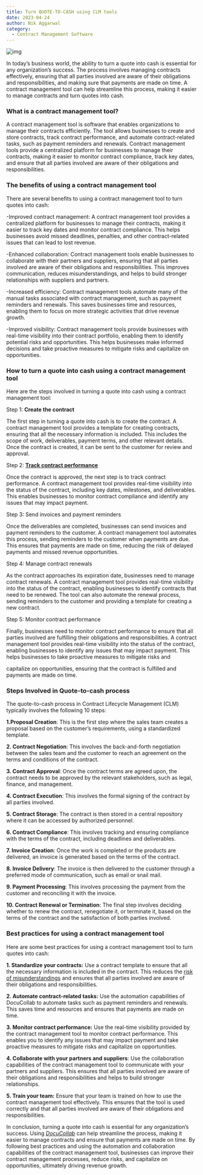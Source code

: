 ```yaml
---
title: Turn QUOTE-TO-CASH using CLM tools
date: 2023-04-24
author: Nik Aggarwal
category:
  - Contract Management Software
---
```




![img](/img/blog/Contract-Management-benefits.gif)

In today’s business world, the ability to turn a quote into cash is essential for any organization’s success. The process involves managing contracts effectively, ensuring that all parties involved are aware of their obligations and responsibilities, and making sure that payments are made on time. A contract management tool can help streamline this process, making it easier to manage contracts and turn quotes into cash.

### What is a contract management tool?

A contract management tool is software that enables organizations to manage their contracts efficiently. The tool allows businesses to create and store contracts, track contract performance, and automate contract-related tasks, such as payment reminders and renewals. Contract management tools provide a centralized platform for businesses to manage their contracts, making it easier to monitor contract compliance, track key dates, and ensure that all parties involved are aware of their obligations and responsibilities.

### The benefits of using a contract management tool

There are several benefits to using a contract management tool to turn quotes into cash:

-Improved contract management: A contract management tool provides a centralized platform for businesses to manage their contracts, making it easier to track key dates and monitor contract compliance. This helps businesses avoid missed deadlines, penalties, and other contract-related issues that can lead to lost revenue.

-Enhanced collaboration: Contract management tools enable businesses to collaborate with their partners and suppliers, ensuring that all parties involved are aware of their obligations and responsibilities. This improves communication, reduces misunderstandings, and helps to build stronger relationships with suppliers and partners.

-Increased efficiency: Contract management tools automate many of the manual tasks associated with contract management, such as payment reminders and renewals. This saves businesses time and resources, enabling them to focus on more strategic activities that drive revenue growth.

-Improved visibility: Contract management tools provide businesses with real-time visibility into their contract portfolio, enabling them to identify potential risks and opportunities. This helps businesses make informed decisions and take proactive measures to mitigate risks and capitalize on opportunities.

### How to turn a quote into cash using a contract management tool

Here are the steps involved in turning a quote into cash using a contract management tool:

Step 1: **Create the contract**

The first step in turning a quote into cash is to create the contract. A contract management tool provides a template for creating contracts, ensuring that all the necessary information is included. This includes the scope of work, deliverables, payment terms, and other relevant details. Once the contract is created, it can be sent to the customer for review and approval.

Step 2: [**Track contract performance**](https://docucollab.com/key-performance-indicators-for-the-effective-management-of-contracts/)

Once the contract is approved, the next step is to track contract performance. A contract management tool provides real-time visibility into the status of the contract, including key dates, milestones, and deliverables. This enables businesses to monitor contract compliance and identify any issues that may impact payment.

Step 3: Send invoices and payment reminders

Once the deliverables are completed, businesses can send invoices and payment reminders to the customer. A contract management tool automates this process, sending reminders to the customer when payments are due. This ensures that payments are made on time, reducing the risk of delayed payments and missed revenue opportunities.

Step 4: Manage contract renewals

As the contract approaches its expiration date, businesses need to manage contract renewals. A contract management tool provides real-time visibility into the status of the contract, enabling businesses to identify contracts that need to be renewed. The tool can also automate the renewal process, sending reminders to the customer and providing a template for creating a new contract.

Step 5: Monitor contract performance

Finally, businesses need to monitor contract performance to ensure that all parties involved are fulfilling their obligations and responsibilities. A contract management tool provides real-time visibility into the status of the contract, enabling businesses to identify any issues that may impact payment. This helps businesses to take proactive measures to mitigate risks and

capitalize on opportunities, ensuring that the contract is fulfilled and payments are made on time.

### Steps Involved in Quote-to-cash process

The quote-to-cash process in Contract Lifecycle Management (CLM) typically involves the following 10 steps:

**1.Proposal Creation**: This is the first step where the sales team creates a proposal based on the customer’s requirements, using a standardized template.

**2. Contract Negotiation**: This involves the back-and-forth negotiation between the sales team and the customer to reach an agreement on the terms and conditions of the contract.

**3. Contract Approval**: Once the contract terms are agreed upon, the contract needs to be approved by the relevant stakeholders, such as legal, finance, and management.

**4. Contract Execution**: This involves the formal signing of the contract by all parties involved.

**5. Contract Storage**: The contract is then stored in a central repository where it can be accessed by authorized personnel.

**6. Contract Compliance**: This involves tracking and ensuring compliance with the terms of the contract, including deadlines and deliverables.

**7. Invoice Creation**: Once the work is completed or the products are delivered, an invoice is generated based on the terms of the contract.

**8. Invoice Delivery**: The invoice is then delivered to the customer through a preferred mode of communication, such as email or snail mail.

**9. Payment Processing**: This involves processing the payment from the customer and reconciling it with the invoice.

**10. Contract Renewal or Termination**: The final step involves deciding whether to renew the contract, renegotiate it, or terminate it, based on the terms of the contract and the satisfaction of both parties involved.

### Best practices for using a contract management tool

Here are some best practices for using a contract management tool to turn quotes into cash:

**1. Standardize your contracts:** Use a contract template to ensure that all the necessary information is included in the contract. This reduces the [risk of misunderstandings](https://docucollab.com/contract-management-process-mistakes-to-avoid/) and ensures that all parties involved are aware of their obligations and responsibilities.

**2. Automate contract-related tasks:** Use the automation capabilities of DocuCollab to automate tasks such as payment reminders and renewals. This saves time and resources and ensures that payments are made on time.

**3. Monitor contract performance:** Use the real-time visibility provided by the contract management tool to monitor contract performance. This enables you to identify any issues that may impact payment and take proactive measures to mitigate risks and capitalize on opportunities.

**4. Collaborate with your partners and suppliers**: Use the collaboration capabilities of the contract management tool to communicate with your partners and suppliers. This ensures that all parties involved are aware of their obligations and responsibilities and helps to build stronger relationships.

**5. Train your team:** Ensure that your team is trained on how to use the contract management tool effectively. This ensures that the tool is used correctly and that all parties involved are aware of their obligations and responsibilities.

In conclusion, turning a quote into cash is essential for any organization’s success. Using [_DocuCollab_](https://docucollab.com/) can help streamline the process, making it easier to manage contracts and ensure that payments are made on time. By following best practices and using the automation and collaboration capabilities of the contract management tool, businesses can improve their contract management processes, reduce risks, and capitalize on opportunities, ultimately driving revenue growth.
